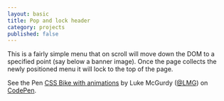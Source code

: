 ```yaml
---
layout: basic
title: Pop and lock header
category: projects
published: false
---
```


<p>This is a fairly simple menu that on scroll will move down the DOM to a specified point (say below a banner image). Once the page collects the newly positioned menu it will lock to the top of the page.</p>

<p data-height="387" data-theme-id="19138" data-slug-hash="LVoNLR" data-default-tab="result" data-user="LMG" class='codepen'>See the Pen <a href='http://codepen.io/LMG/pen/LVoNLR/'>CSS Bike with animations</a> by Luke McGurdy (<a href='http://codepen.io/LMG'>@LMG</a>) on <a href='http://codepen.io'>CodePen</a>.</p>
<script async src="//assets.codepen.io/assets/embed/ei.js"></script>
